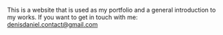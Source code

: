 This is a website that is used as my portfolio and a general introduction to my works.
If you want to get in touch with me: denisdaniel.contact@gmail.com
